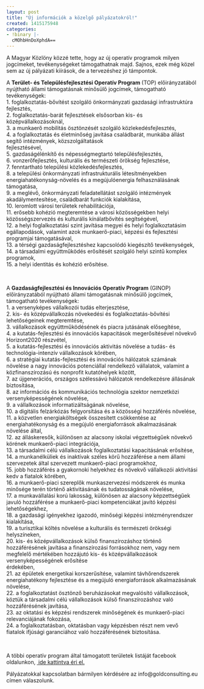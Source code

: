 ```yaml
---
layout: post
title: "Új információk a közelgő pályázatokról!"
created: 1415175948
categories:
- !binary |-
  cMOhbHnDoXphdA==
---
```

<p>A Magyar Közlöny közzé tette, hogy az új operatív programok milyen jogcímeket, tevékenységeket támogathatnak majd. Sajnos, ezek még közel sem az új pályázati kiírások, de a tervezéshez jó támpontok.</p><p><!--break--></p><p>A <strong>Terület- és Településfejlesztési Operatív Program</strong> (TOP) előirányzatából nyújtható állami támogatásnak minősülő jogcímek, támogatható tevékenységek:<br>1. foglalkoztatás-bővítést szolgáló önkormányzati gazdasági infrastruktúra fejlesztés,<br>2. foglalkoztatás-barát fejlesztések elsősorban kis- és középvállalkozásoknál,<br>3. a munkaerő mobilitás ösztönzését szolgáló közlekedésfejlesztés,<br>4. a foglalkoztatás és életminőség javítása családbarát, munkába állást segítő intézmények, közszolgáltatások<br>fejlesztésével,<br>5. gazdaságélénkítő és népességmegtartó településfejlesztés,<br>6. vonzerőfejlesztés, kulturális és természeti örökség fejlesztése,<br>7. fenntartható települési közlekedésfejlesztés,<br>8. a települési önkormányzati infrastrukturális létesítményekben energiahatékonyság-növelés és a megújulóenergia felhasználásának támogatása,<br>9. a meglévő, önkormányzati feladatellátást szolgáló intézmények akadálymentesítése, családbarát funkciók kialakítása,<br>10. leromlott városi területek rehabilitációja,<br>11. erősebb kohézió megteremtése a városi közösségekben helyi közösségszervezés és kulturális kínálatbővítés segítségével,<br>12. a helyi foglalkoztatási szint javítása megyei és helyi foglalkoztatásim egállapodások, valamint azok munkaerő-piaci, képzési és fejlesztési programjai támogatásával,<br>13. a térségi gazdaságfejlesztéshez kapcsolódó kiegészítő tevékenységek,<br>14. a társadalmi együttműködés erősítését szolgáló helyi szintű komplex programok,<br>15. a helyi identitás és kohézió erősítése.</p><p>&nbsp;</p><p>A <strong>Gazdaságfejlesztési és Innovációs Operatív Program</strong> (GINOP) előirányzatából nyújtható állami támogatásnak minősülő jogcímek, támogatható tevékenységek:<br>1. a versenyképes vállalkozói tudás elterjesztése,<br>2. kis- és középvállalkozás növekedési és foglalkoztatás-bővítési lehetőségeinek megteremtése,<br>3. vállalkozások együttműködésének és piacra jutásának elősegítése,<br>4. a kutatás-fejlesztési és innovációs kapacitások megerősítésével növekvő Horizont2020 részvétel,<br>5. a kutatás-fejlesztési és innovációs aktivitás növelése a tudás- és technológia-intenzív vállalkozások körében,<br>6. a stratégiai kutatás-fejlesztési és innovációs hálózatok számának növelése a nagy innovációs potenciállal rendelkező vállalatok, valamint a közfinanszírozású és nonprofit kutatóhelyek között,<br>7. az újgenerációs, országos szélessávú hálózatok rendelkezésre állásának biztosítása,<br>8. az információs és kommunikációs technológia szektor nemzetközi versenyképességének növelése,<br>9. a vállalkozások informatizáltságának növelése,<br>10. a digitális felzárkózás felgyorsítása és a közösségi hozzáférés növelése,<br>11. a közvetlen energiaköltségek összesített csökkentése az energiahatékonyság és a megújuló energiaforrások alkalmazásának növelése által,<br>12. az álláskeresők, különösen az alacsony iskolai végzettségűek növekvő körének munkaerő-piaci integrációja,<br>13. a társadalmi célú vállalkozások foglalkoztatási kapacitásának erősítése,<br>14. a munkanélküliek és inaktívak széles körű hozzáférése a nem állami szervezetek által szervezett munkaerő-piaci programokhoz,<br>15. jobb hozzáférés a gyakornoki helyekhez és növekvő vállalkozói aktivitási kedv a fiatalok körében,<br>16. a munkaerő-piaci szereplők munkaszervezési módszerek és munka minősége terén történő aktivitásának és tudatosságának növelése,<br>17. a munkavállalási korú lakosság, különösen az alacsony képzettségűek javuló hozzáférése a munkaerő-piaci kompetenciákat javító képzési lehetőségekhez,<br>18. a gazdasági igényekhez igazodó, minőségi képzési intézményrendszer kialakítása,<br>19. a turisztikai költés növelése a kulturális és természeti örökségi helyszíneken,<br>20. kis- és középvállalkozások külső finanszírozáshoz történő hozzáférésének javítása a finanszírozási forrásokhoz nem, vagy nem megfelelő mértékében hozzájutó kis- és középvállalkozások versenyképességének erősítése<br>érdekében,<br>21. az épületek energetikai korszerűsítése, valamint távhőrendszerek energiahatékony fejlesztése és a megújuló energiaforrások alkalmazásának növelése,<br>22. a foglalkoztatást ösztönző beruházásokat megvalósító vállalkozások, köztük a társadalmi célú vállalkozások külső finanszírozáshoz való hozzáférésének javítása,<br>23. az oktatási és képzési rendszerek minőségének és munkaerő-piaci relevanciájának fokozása,<br>24. a foglalkoztatásban, oktatásban vagy képzésben részt nem vevő fiatalok ifjúsági garanciához való hozzáférésének biztosítása.</p><p>&nbsp;</p><p>A többi operatív program által támogatott területek listáját facebook oldalunkon,&nbsp;<a href="https://www.facebook.com/notes/gold-consulting/a-sz%C3%A9chenyi-2020-operat%C3%ADv-programjainak-v%C3%A1rhat%C3%B3-jogc%C3%ADmei-t%C3%A1mogat%C3%A1si-ter%C3%BCletei/737663816300036"> ide kattintva éri el.</a></p><p>Pályázatokkal kapcsolatban bármilyen kérdésére az info@goldconsulting.eu címen válaszolunk.</p>

